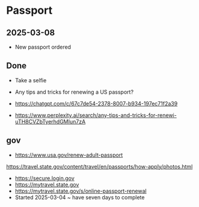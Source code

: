 # Passport

## 2025-03-08

* New passport ordered

## Done

* Take a selfie
* Any tips and tricks for renewing a US passport?

* <a href="https://chatgpt.com/c/67c7de54-2378-8007-b934-197ec71f2a39">https://chatgpt.com/c/67c7de54-2378-8007-b934-197ec71f2a39</a>
* <a href="https://www.perplexity.ai/search/any-tips-and-tricks-for-renewi-uTH8CVZbTyerhdGMIun7zA">https://www.perplexity.ai/search/any-tips-and-tricks-for-renewi-uTH8CVZbTyerhdGMIun7zA</a>

## gov

* <a href="https://www.usa.gov/renew-adult-passport">https://www.usa.gov/renew-adult-passport</a>

<a href="https://travel.state.gov/content/travel/en/passports/how-apply/photos.html">https://travel.state.gov/content/travel/en/passports/how-apply/photos.html</a>
* <a href="https://secure.login.gov">https://secure.login.gov</a>
* <a href="https://mytravel.state.gov">https://mytravel.state.gov</a> 
* <a href="https://mytravel.state.gov/s/online-passport-renewal">https://mytravel.state.gov/s/online-passport-renewal</a>
* Started 2025-03-04 ~ have seven days to complete
